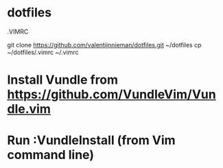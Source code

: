 # dotfiles

.VIMRC

git clone https://github.com/valentijnnieman/dotfiles.git ~/dotfiles
cp ~/dotfiles/.vimrc ~/.vimrc 
# Install Vundle from https://github.com/VundleVim/Vundle.vim
# Run :VundleInstall (from Vim command line)
